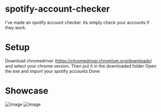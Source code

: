 # spotify-account-checker

I've made an spotify account checker. Its simply check your accounts if they work.

# Setup
Download chromedriver (https://chromedriver.chromium.org/downloads) and select your chrome version. Then put it in the downloaded folder
Open the exe and import your spotify accounts
Done

# Showcase

![image](https://user-images.githubusercontent.com/96360358/151212478-722ec580-11d3-4b57-b2ed-ff122afc9a8e.png)
![image](https://user-images.githubusercontent.com/96360358/151212605-dfc59028-7b33-4559-a066-7cb12174da0d.png)


